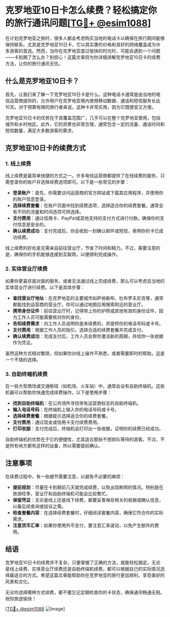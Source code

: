 # 克罗地亚10日卡怎么续费？轻松搞定你的旅行通讯问题[[TG💪+ @esim1088](https://t.me/s/esim1088)]

在计划克罗地亚之旅时，很多人都会考虑购买当地的电话卡以确保在旅行期间能够保持联系。尤其是克罗地亚10日卡，它以其实惠的价格和良好的网络覆盖成为许多游客的首选。然而，当你在克罗地亚度过愉快的时光时，可能会遇到一个问题——卡到期了怎么办？别担心！这篇文章将为你详细讲解克罗地亚10日卡的续费方法，让你的旅行通讯无忧。

## 什么是克罗地亚10日卡？

首先，让我们来了解一下克罗地亚10日卡是什么。这种电话卡通常是由当地的电信运营商提供的，允许用户在克罗地亚境内使用移动数据、通话和短信服务长达10天。对于预算有限的旅行者来说，这种卡非常实用，因为它既便宜又方便。

克罗地亚10日卡的优势在于其覆盖范围广，几乎可以在整个克罗地亚使用，包括城市和乡村地区。此外，它的资费也非常合理，通常包含一定的流量、通话时间和短信数量，满足大多数游客的需求。

## 克罗地亚10日卡的续费方式

### 1. 线上续费

线上续费是最简单快捷的方式之一。许多电信运营商都提供了在线续费的服务，只需登录你的账户并选择续费选项即可。以下是一些常见的步骤：

- **登录账户**：首先，你需要访问运营商的官方网站或下载其应用程序，并使用你的账户信息登录。
- **选择续费套餐**：在账户页面中找到续费选项，选择适合你的续费套餐。通常会有不同的流量和时间选项可供选择。
- **支付费用**：通过信用卡、PayPal或其他支持的支付方式进行付款。确保你的支付信息是安全的。
- **确认续费成功**：支付完成后，你会收到一封确认邮件或短信，表明你的卡已成功续费。

线上续费的好处是无需亲自前往营业厅，节省了时间和精力。不过，需要注意的是，确保你的手机能够连接到互联网，以便顺利完成操作。

### 2. 实体营业厅续费

如果你更喜欢面对面的服务，或者无法通过线上完成续费，那么可以考虑去当地的实体营业厅进行续费。以下是具体步骤：

- **查找营业厅地址**：在克罗地亚的主要城市如萨格勒布、杜布罗夫尼克等，通常都能找到运营商的营业厅。你可以通过地图应用搜索附近的营业厅。
- **携带身份证件**：前往营业厅时，记得带上你的护照或其他有效的身份证件，因为工作人员可能需要核对你的身份。
- **告知续费需求**：向工作人员说明你是来续费的，并提供你的电话号码或卡号。
- **支付费用**：根据工作人员的指引，选择合适的续费套餐并完成支付。
- **确认续费成功**：完成支付后，工作人员会帮你激活新的周期，并给你一张收据作为凭证。

虽然这种方式相对繁琐，但如果你对线上操作不熟悉，或者需要即时的帮助，这是一个不错的选择。

### 3. 自助终端机续费

在一些大型商场或交通枢纽（如机场、火车站）中，通常会设有自助终端机。这些机器可以帮助你快速完成续费操作。以下是使用步骤：

- **找到自助终端机**：在公共场所寻找带有运营商标志的自助终端机。
- **输入电话号码**：在终端机上输入你的电话号码或卡号。
- **选择续费套餐**：根据提示选择适合你的续费套餐。
- **支付费用**：通过现金或信用卡支付续费费用。
- **打印收据**：支付完成后，终端机会打印出一张收据，证明你的续费已经成功。

自助终端机的优势在于它的便捷性，尤其适合那些不想排队等待的游客。不过，不是所有地方都有这样的设备，所以需要提前确认。

## 注意事项

在续费过程中，有一些细节需要注意，以避免不必要的麻烦：

- **提前规划**：尽量在卡到期前几天就完成续费，以免出现断网的情况。特别是在旅游旺季，营业厅和自助终端机可能会比较繁忙。
- **保留凭证**：无论是线上还是线下续费，都要妥善保存相关的收据或确认信息，以备后续查询或投诉之需。
- **检查套餐内容**：在选择续费套餐时，仔细阅读套餐内容，确保它符合你的实际需求。
- **注意货币汇率**：如果你使用外币支付，要注意汇率波动，以免产生额外的费用。

## 结语

克罗地亚10日卡的续费并不复杂，只要掌握了正确的方法，就能轻松搞定。无论是线上续费、实体营业厅续费还是自助终端机续费，都可以根据自己的实际情况选择最适合的方式。希望这篇文章能帮助你在克罗地亚的旅行更加顺利，享受美好的风景和文化。

无论你选择哪种方式续费，都不要忘记定期检查你的卡状态，确保通讯畅通无阻。祝你旅途愉快！

[[TG💪+ @esim1088](https://t.me/s/esim1088) ![Image](https://i.postimg.cc/4NQfJmqS/Snipaste-2025-05-13-00-14-12.png)]